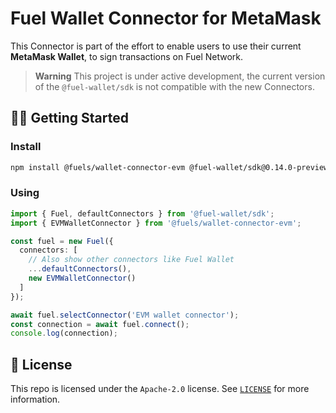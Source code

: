 # Fuel Wallet Connector for MetaMask

This Connector is part of the effort to enable users to use their current **MetaMask Wallet**,
to sign transactions on Fuel Network.

> **Warning**
> This project is under active development, the current version of the `@fuel-wallet/sdk` is not compatible with the new Connectors.

## 🧑‍💻 Getting Started

### Install

```sh
npm install @fuels/wallet-connector-evm @fuel-wallet/sdk@0.14.0-preview-ce33146
```

### Using

```ts
import { Fuel, defaultConnectors } from '@fuel-wallet/sdk';
import { EVMWalletConnector } from '@fuels/wallet-connector-evm';

const fuel = new Fuel({
  connectors: [
    // Also show other connectors like Fuel Wallet
    ...defaultConnectors(),
    new EVMWalletConnector()
  ]
});

await fuel.selectConnector('EVM wallet connector');
const connection = await fuel.connect();
console.log(connection);
```

## 📜 License

This repo is licensed under the `Apache-2.0` license. See [`LICENSE`](../../LICENSE) for more information.

